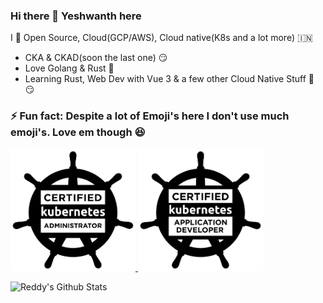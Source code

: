 ### Hi there 👋 Yeshwanth here 

I 💚 Open Source, Cloud(GCP/AWS), Cloud native(K8s and a lot more) 🇮🇳


* CKA & CKAD(soon the last one) 😏
* Love Golang & Rust 👯
* Learning Rust, Web Dev with Vue 3 & a few other Cloud Native Stuff 🌱 😏
### ⚡ Fun fact: Despite a lot of Emoji's here I don't use much emoji's. Love em though 😆
<div>
  <a href="https://www.credly.com/badges/a080f2b3-cf05-4dee-a9da-444ba628948e">
    <img src="https://github.com/cncf/artwork/raw/master/other/cka/black/kubernetes-cka-black.svg" alt="Certified Kubernetes Administrator" width="200px">
  </a>
  <a href="https://www.credly.com/badges/a2356bac-e601-4653-a066-169d1ac1671c">
    <img src="https://github.com/cncf/artwork/raw/master/other/ckad/black/kubernetes-ckad-black.svg" alt="Certified Kubernetes Application Developer" width="200px">
  </a>
</div>

![Reddy's Github Stats](https://github-readme-stats.vercel.app/api?username=csor-dev&show_icons=true&count_private=true&include_all_commits=true&theme=vue)

<!-- ![Reddy's Top Langs](https://github-readme-stats.vercel.app/api/top-langs/?username=csor-dev&layout=compact&langs_count=9&theme=buefy)

 -->
<!--

**csor-dev/csor-dev** is a ✨ _special_ ✨ repository because its `README.md` (this file) appears on your GitHub profile.

Here are some ideas to get you started:

- 🔭 I’m currently working on ...
- 🌱 I’m currently learning ...
- 👯 I’m looking to collaborate on ...
- 🤔 I’m looking for help with ...
- 💬 Ask me about ...
- 📫 How to reach me: ...
- 😄 Pronouns: ...
- ⚡ Fun fact: ...
-->
